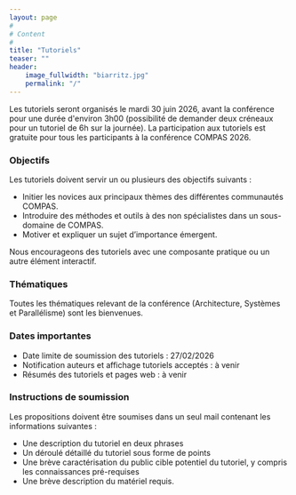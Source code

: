```yaml
---
layout: page
#
# Content
#
title: "Tutoriels"
teaser: ""
header:
    image_fullwidth: "biarritz.jpg"
    permalink: "/"
---
```




Les tutoriels seront organisés le mardi 30 juin 2026, avant la conférence pour une durée d'environ 3h00 (possibilité de demander deux créneaux pour un tutoriel de 6h sur la journée). La participation aux tutoriels est gratuite pour tous les participants à la conférence COMPAS 2026.

### Objectifs

Les tutoriels doivent servir un ou plusieurs des objectifs suivants :

- Initier les novices aux principaux thèmes des différentes communautés COMPAS.
- Introduire des méthodes et outils à des non spécialistes dans un sous-domaine de COMPAS.
- Motiver et expliquer un sujet d’importance émergent.

Nous encourageons des tutoriels avec une composante pratique ou un autre élément interactif.

### Thématiques

Toutes les thématiques relevant de la conférence (Architecture, Systèmes et Parallélisme) sont les bienvenues. 

### Dates importantes

- Date limite de soumission des tutoriels : 27/02/2026
- Notification auteurs et affichage tutoriels acceptés : à venir
- Résumés des tutoriels et pages web : à venir

### Instructions de soumission

<!--
Les propositions de tutoriels doivent être soumises par email à [compas2026@inria.fr](mailto:compas2026@inria.fr)..
-->
Les propositions doivent être soumises dans un seul mail contenant les informations suivantes :

- Une description du tutoriel en deux phrases
- Un déroulé détaillé du tutoriel sous forme de points
- Une brève caractérisation du public cible potentiel du tutoriel, y compris les connaissances pré-requises
- Une brève description du matériel requis.

<!-- Local Variables: -->
<!-- jinx-languages: "fr" -->
<!-- jinx-local-words: "tutoriel" -->
<!-- End: -->
